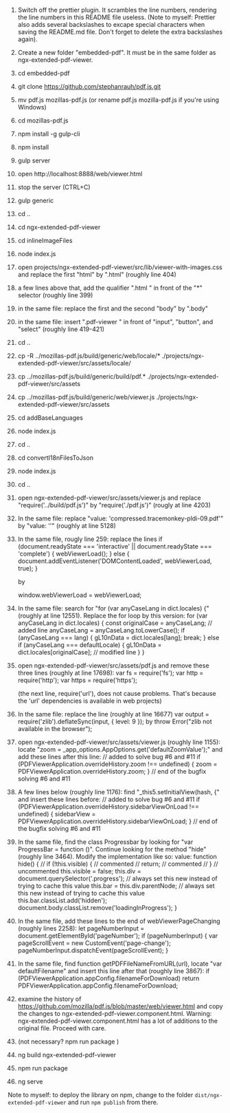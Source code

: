 1. Switch off the prettier plugin. It scrambles the line numbers, rendering the line numbers in this README file useless.
   (Note to myself: Prettier also adds several backslashes to excape special characters when saving the README.md file. Don't forget to delete the extra backslashes again).
2. Create a new folder "embedded-pdf". It must be in the same folder as ngx-extended-pdf-viewer.
3. cd embedded-pdf
4. git clone https://github.com/stephanrauh/pdf.js.git
5. mv pdf.js mozillas-pdf.js (or rename pdf.js mozilla-pdf.js if you're using Windows)
6. cd mozillas-pdf.js
7. npm install -g gulp-cli
8. npm install
9. gulp server
10. open http://localhost:8888/web/viewer.html
11. stop the server (CTRL+C)
12. gulp generic
13. cd ..
14. cd ngx-extended-pdf-viewer
15. cd inlineImageFiles
16. node index.js
17. open projects/ngx-extended-pdf-viewer/src/lib/viewer-with-images.css and replace the first "html" by ".html" (roughly line 404)
18. a few lines above that, add the qualifier ".html " in front of the "\*" selector (roughly line 399)
19. in the same file: replace the first and the second "body" by ".body"
20. in the same file: insert ".pdf-viewer " in front of "input", "button", and "select" (roughly line 419-421)
21. cd ..
22. cp -R ../mozillas-pdf.js/build/generic/web/locale/\* ./projects/ngx-extended-pdf-viewer/src/assets/locale/
23. cp ../mozillas-pdf.js/build/generic/build/pdf.\* ./projects/ngx-extended-pdf-viewer/src/assets
24. cp ../mozillas-pdf.js/build/generic/web/viewer.js ./projects/ngx-extended-pdf-viewer/src/assets
25. cd addBaseLanguages
26. node index.js
27. cd ..
28. cd convertI18nFilesToJson
29. node index.js
30. cd ..
31. open ngx-extended-pdf-viewer/src/assets/viewer.js and replace "require('../build/pdf.js')" by "require('./pdf.js')" (rougly at line 4203)
32. In the same file: replace "value: 'compressed.tracemonkey-pldi-09.pdf'" by "value: ''" (roughly at line 5128)
33. In the same file, rougly line 259: replace the lines
    if (document.readyState === 'interactive' || document.readyState === 'complete') {
    webViewerLoad();
    } else {
    document.addEventListener('DOMContentLoaded', webViewerLoad, true);
    }

    by

    window.webViewerLoad = webViewerLoad;

34. In the same file: search for "for (var anyCaseLang in dict.locales) {" (roughly at line 12551). Replace the for loop by this version:
    for (var anyCaseLang in dict.locales) {
    const originalCase = anyCaseLang; // added line
    anyCaseLang = anyCaseLang.toLowerCase();
    if (anyCaseLang === lang) {
    gL10nData = dict.locales[lang];
    break;
    } else if (anyCaseLang === defaultLocale) {
    gL10nData = dict.locales[originalCase]; // modified line
    }
    }

35. open ngx-extended-pdf-viewer/src/assets/pdf.js and remove these three lines (roughly at line 17698):
    var fs = require('fs');
    var http = require('http');
    var https = require('https');

    (the next line, require('url'), does not cause problems. That's because the 'url' dependencies is available in web projects)

36. In the same file: replace the line (roughly at line 16677)
    var output = require('zlib').deflateSync(input, { level: 9 });
    by
    throw Error("zlib not available in the browser");

37. open ngx-extended-pdf-viewer/src/assets/viewer.js (roughly line 1155): locate "zoom = \_app_options.AppOptions.get('defaultZoomValue');" and add these lines after this line:
    // added to solve bug #6 and #11
    if (PDFViewerApplication.overrideHistory.zoom !== undefined) {
    zoom = PDFViewerApplication.overrideHistory.zoom;
    }
    // end of the bugfix solving #6 and #11

38. A few lines below (roughly line 1176): find "\_this5.setInitialView(hash, {" and insert these lines before:
    // added to solve bug #6 and #11
    if (PDFViewerApplication.overrideHistory.sidebarViewOnLoad !== undefined) {
    sidebarView = PDFViewerApplication.overrideHistory.sidebarViewOnLoad;
    }
    // end of the bugfix solving #6 and #11

39. In the same file, find the class Progressbar by looking for "var ProgressBar = function ()". Continue looking for the method "hide" (roughly line 3464). Modify the implementation like so:
    value: function hide() {
    // if (!this.visible) { // commented
    // return; // commented
    // } // uncommented
    this.visible = false;
    this.div = document.querySelector('.progress'); // always set this new instead of trying to cache this value
    this.bar = this.div.parentNode; // always set this new instead of trying to cache this value
    this.bar.classList.add('hidden');
    document.body.classList.remove('loadingInProgress');
    }

40. In the same file, add these lines to the end of webViewerPageChanging (roughly lines 2258):
    let pageNumberInput = document.getElementById('pageNumber');
    if (pageNumberInput) {
    var pageScrollEvent = new CustomEvent('page-change');
    pageNumberInput.dispatchEvent(pageScrollEvent);
    }

41. In the same file, find function getPDFFileNameFromURL(url), locate "var defaultFilename" and insert this line after that (roughly line 3867):
  if (PDFViewerApplication.appConfig.filenameForDownload) return PDFViewerApplication.appConfig.filenameForDownload;

42. examine the history of https://github.com/mozilla/pdf.js/blob/master/web/viewer.html and copy the changes to ngx-extended-pdf-viewer.component.html. Warning: ngx-extended-pdf-viewer.component.html has a lot of additions to the original file. Proceed with care.

43. (not necessary? npm run package )
44. ng build ngx-extended-pdf-viewer
45. npm run package
46. ng serve

Note to myself: to deploy the library on npm, change to the folder `dist/ngx-extended-pdf-viewer` and run `npm publish` from there.
